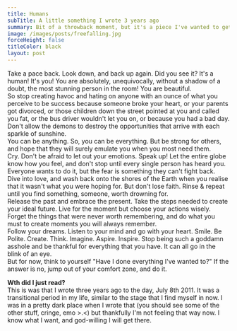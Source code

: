 ```yaml
---
title: Humans
subTitle: A little something I wrote 3 years ago
summary: Bit of a throwback moment, but it's a piece I've wanted to get off my phone for a while.
image: /images/posts/freefalling.jpg
forceHeight: false
titleColor: black
layout: post
---
```

Take a pace back. Look down, and back up again. Did you see it? It's a human! It's you! You are absolutely, unequivocally, without a shadow of a doubt, the most stunning person in the room! You are beautiful.    
So stop creating havoc and hating on anyone with an ounce of what you perceive to be success because someone broke your heart, or your parents got divorced, or those children down the street pointed at you and called you fat, or the bus driver wouldn't let you on, or because you had a bad day. Don't allow the demons to destroy the opportunities that arrive with each sparkle of sunshine.    
You can be anything. So, you can be everything. But be strong for others, and hope that they will surely emulate you when you most need them.    
Cry. Don't be afraid to let out your emotions. Speak up! Let the entire globe know how you feel, and don't stop until every single person has heard you. Everyone wants to do it, but the fear is something they can't fight back.    
Dive into love, and wash back onto the shores of the Earth when you realise that it wasn't what you were hoping for. But don't lose faith. Rinse & repeat until you find something, someone, worth drowning for.    
Release the past and embrace the present. Take the steps needed to create your ideal future. Live for the moment but choose your actions wisely. Forget the things that were never worth remembering, and do what you must to create moments you will always remember.    
Follow your dreams. Listen to your mind and go with your heart. Smile. Be Polite. Create. Think. Imagine. Aspire. Inspire. Stop being such a goddamn asshole and be thankful for everything that you have. It can all go in the blink of an eye.    
But for now, think to yourself "Have I done everything I've wanted to?" If the answer is no, jump out of your comfort zone, and do it.

**Wth did I just read?**    
This is was that I wrote three years ago to the day, July 8th 2011. It was a transitional period in my life, similar to the stage that I find myself in now. I was in a pretty dark place when I wrote that (you should see some of the other stuff, cringe, emo >.<) but thankfully I'm not feeling that way now. I know what I want, and god-willing I will get there.